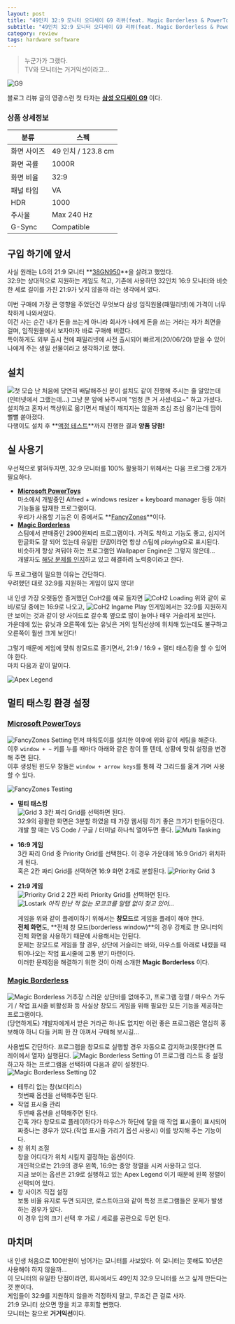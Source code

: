 ```yaml
---
layout: post
title: "49인치 32:9 모니터 오디세이 G9 리뷰(feat. Magic Borderless & PowerToys)"
subtitle: "49인치 32:9 모니터 오디세이 G9 리뷰(feat. Magic Borderless & PowerToys)"
category: review
tags: hardware software
---
```


> 누군가가 그랬다.<br>
> TV와 모니터는 거거익선이라고...

![G9](/assets/img/2020-06-28/g9.jpg)

블로그 리뷰 글의 영광스런 첫 타자는 **[삼성 오디세이 G9](https://www.samsung.com/sec/monitors/gaming-lc49g95tsskxkr/)** 이다.

### 상품 상세정보

| 분류 | 스펙 |
|-----|------|
| 화면 사이즈 | 49 인치 / 123.8 cm |
| 화면 곡률 | 1000R |
| 화면 비율 | 32:9 |
| 패널 타입 | VA |
| HDR | 1000 |
| 주사율 | Max 240 Hz |
| G-Sync | Compatible |

<!--more-->

## 구입 하기에 앞서

사실 원래는 LG의 21:9 모니터 **[38GN950](https://www.lg.com/us/monitors/lg-38gn950-b-gaming-monitor)**을 살려고 했었다.<br>
32:9는 상대적으로 지원하는 게임도 적고, 기존에 사용하던 32인치 16:9 모니터와 비슷한 세로 길이를 가진 21:9가 낫지 않을까 라는 생각에서 였다.<br>

이번 구매에 가장 큰 영향을 주었던건 무엇보다 삼성 임직원몰(패밀리넷)에 가격이 너무 착하게 나와서였다.<br>
이건 사는 순간 내가 돈을 쓰는게 아니라 회사가 나에게 돈을 쓰는 거라는 자가 최면을 걸며, 임직원몰에서 보자마자 바로 구매해 버렸다.<br>
특이하게도 외부 출시 전에 패밀리넷에 사전 출시되어 빠르게(20/06/20) 받을 수 있어 나에게 주는 생일 선물이라고 생각하기로 했다.

## 설치

![첫 모습](/assets/img/2020-06-28/g9_delivered.jpg)
난 처음에 당연히 배달해주신 분이 설치도 같이 진행해 주시는 줄 알았는데(인터넷에서 그랬는데...) 그냥 문 앞에 놔주시며 "엄청 큰 거 사셨네요~" 하고 가셨다.<br>
설치하고 혼자서 책상위로 옮기면서 패널이 깨지지는 않을까 조심 조심 옮기는데 땀이 뻘뻘 쏟아졌다.<br>
다행이도 설치 후 **[액정 테스트](http://www.monitor.co.kr/)**까지 진행한 결과 **양품 당첨!**

## 실 사용기

우선적으로 밝혀두자면, 32:9 모니터를 100% 활용하기 위해서는 다음 프로그램 2개가 필요하다.

* **[Microsoft PowerToys](https://github.com/microsoft/PowerToys)**<br>
    마소에서 개발중인 Alfred + windows resizer + keyboard manager 등등 여러 기능들을 탑재한 프로그램이다.<br>
    우리가 사용할 기능은 이 중에서도 **[FancyZones](https://github.com/microsoft/PowerToys/wiki/FancyZones-Overview)**이다.
* **[Magic Borderless](https://store.steampowered.com/app/1022230/Magic_Borderless/)**<br>
    스팀에서 판매중인 2900원짜리 프로그램이다. 가격도 착하고 기능도 좋고, 심지어 한글화도 잘 되어 있는데 유일한 *단점*이라면 항상 스팀에 *playing*으로 표시된다.<br>
    비슷하게 항상 켜둬야 하는 프로그램인 Wallpaper Engine은 그렇지 않은데...<br>
    개발자도 [해당 문제를 인지](https://steamcommunity.com/app/1022230)하고 있고 해결하려 노력중이라고 한다.

두 프로그램이 필요한 이유는 간단하다.<br>
우려했던 대로 32:9를 지원하는 게임이 많지 않다!

내 인생 가장 오랫동안 즐겨했던 CoH2를 예로 들자면
![CoH2 Loading](/assets/img/2020-06-28/coh2_loading.jpg)
위와 같이 로비/로딩 중에는 16:9로 나오고,
![CoH2 Ingame Play](/assets/img/2020-06-28/coh2_ingame.jpg)
인게임에서는 32:9를 지원하지만 보이는 것과 같이 양 사이드로 갈수록 옆으로 많이 늘어나 매우 거슬리게 보인다.<br>
가운데에 있는 유닛과 오른쪽에 있는 유닛은 거의 일직선상에 위치해 있는데도 불구하고 오른쪽이 훨씬 크게 보인다!

그렇기 때문에 게임에 맞춰 창모드로 즐기면서, 21:9 / 16:9 + 멀티 태스킹을 할 수 있어야 한다.<br>
마치 다음과 같이 말이다.

![Apex Legend](/assets/img/2020-06-28/apex_split.png)

## 멀티 태스킹 환경 설정

### [Microsoft PowerToys](https://github.com/microsoft/PowerToys)

![FancyZones Setting](/assets/img/2020-06-28/fancyzones_setting.png)
먼저 파워토이를 설치한 이후에 위와 같이 세팅을 해준다.<br>
이후 `window + ~` 키를 누를 때마다 아래와 같은 창이 뜰 텐데, 상황에 맞춰 설정을 변경해 주면 된다.<br>
이후 생성된 윈도우 창들은 `window + arrow keys`를 통해 각 그리드를 옮겨 가며 사용할 수 있다.

![FancyZones Testing](/assets/img/2020-06-28/fancyzone.gif)

* **멀티 태스킹**<br>
    ![Grid 3](/assets/img/2020-06-28/grid3.png)
    3칸 짜리 Grid를 선택하면 된다.<br>
    32:9의 광활한 화면은 3분할 하였을 때 가장 웹서핑 하기 좋은 크기가 만들어진다.<br>
    개발 할 때는 VS Code / 구글 / 터미널 하나씩 열어두면 좋다.
    ![Multi Tasking](/assets/img/2020-06-28/blog.png)
* **16:9 게임**<br>
    3칸 짜리 Grid 중 Priority Grid를 선택한다. 이 경우 가운데에 16:9 Grid가 위치하게 된다.<br>
    혹은 2칸 짜리 Grid를 선택하면 16:9 화면 2개로 분할된다.
    ![Priority Grid 3](/assets/img/2020-06-28/coh2_split.png)
* **21:9 게임**<br>
    ![Priority Grid 2](/assets/img/2020-06-28/grid2.png)
    2칸 짜리 Priority Grid를 선택하면 된다.<br>
    ![Lostark](/assets/img/2020-06-28/lostark.png)
    *아직 만난 적 없는 모코코를 알탭 없이 찾고 있어...*

    게임을 위와 같이 플레이하기 위해서는 **창모드**로 게임을 플레이 해야 한다.<br>
    **전체 화면**도, **전체 창 모드(borderless window)**의 경우 강제로 한 모니터의 전체 화면을 사용하기 때문에 사용해서는 안된다.<br>
    문제는 창모드로 게임을 할 경우, 상단에 거슬리는 바와, 마우스를 아래로 내렸을 때 튀어나오는 작업 표시줄에 고통 받기 마련이다.<br>
    이러한 문제점을 해결하기 위한 것이 아래 소개한 **Magic Borderless** 이다.

### [Magic Borderless](https://store.steampowered.com/app/1022230/Magic_Borderless/)

![Magic Borderless](/assets/img/2020-06-28/magic_borderless.gif)
거추장 스러운 상단바를 없애주고, 프로그램 정렬 / 마우스 가두기 / 작업 표시줄 비활성화 등 사실상 창모드 게임을 위해 필요한 모든 기능을 제공하는 프로그램이다.<br>
(당연하게도) 개발자에게서 받은 거라곤 하나도 없지만 이런 좋은 프로그램은 열심히 홍보해야 하니 다들 커피 한 잔 아껴서 구매해 보시길...

사용법도 간단하다. 프로그램을 창모드로 실행할 경우 자동으로 감지하고(못한다면 트레이에서 열자) 실행된다.
![Magic Borderless Setting 01](/assets/img/2020-06-28/magic_borderless_01.png)
프로그램 리스트 중 설정하고자 하는 프로그램을 선택하여 다음과 같이 설정한다.
![Magic Borderless Setting 02](/assets/img/2020-06-28/magic_borderless_02.png)

* 테투리 없는 창(보더리스)<br>
    첫번째 옵션을 선택해주면 된다.
* 작업 표시줄 관리<br>
    두번째 옵션을 선택해주면 된다.<br>
    간혹 가다 창모드로 플레이하다가 마우스가 하단에 닿을 때 작업 표시줄이 표시되어 짜증나는 경우가 있다.(작업 표시줄 가리기 옵션 사용시) 이를 방지해 주는 기능이다.
* 창 위치 조절<br>
    창을 어디다가 위치 시킬지 결정하는 옵션이다.<br>
    개인적으로는 21:9의 경우 왼쪽, 16:9는 중앙 정렬을 시켜 사용하고 있다.<br>
    지금 보이는 옵션은 21:9로 실행하고 있는 Apex Legend 이기 때문에 왼쪽 정렬이 선택되어 있다.
* 창 사이즈 직접 설정<br>
    보통 비율 유지로 두면 되지만, 로스트아크와 같이 특정 프로그램들은 문제가 발생하는 경우가 있다.<br>
    이 경우 임의 크기 선택 후 가로 / 세로를 공란으로 두면 된다.

## 마치며

내 인생 처음으로 100만원이 넘어가는 모니터를 사보았다. 이 모니터는 못해도 10년은 사용해야 하지 않을까...<br>
이 모니터의 유일한 단점이라면, 회사에서도 49인치 32:9 모니터를 쓰고 싶게 만든다는 것 뿐이다.<br>
게임들이 32:9를 지원하지 않을까 걱정하지 말고, 무조건 큰 걸로 사자.<br>
21:9 모니터 샀으면 땅을 치고 후회할 뻔했다.<br>
모니터는 참으로 **거거익선**이다.
